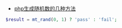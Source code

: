 * [php生成随机数的几种方法](https://blog.csdn.net/qq_35349114/article/details/76154765)

```php
$result = mt_rand(0, 1) ? 'pass' : 'fail';
```
